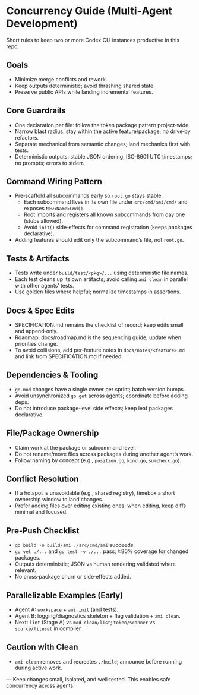# Concurrency Guide (Multi‑Agent Development)

Short rules to keep two or more Codex CLI instances productive in this repo.

## Goals
- Minimize merge conflicts and rework.
- Keep outputs deterministic; avoid thrashing shared state.
- Preserve public APIs while landing incremental features.

## Core Guardrails
- One declaration per file: follow the token package pattern project‑wide.
- Narrow blast radius: stay within the active feature/package; no drive‑by refactors.
- Separate mechanical from semantic changes; land mechanics first with tests.
- Deterministic outputs: stable JSON ordering, ISO‑8601 UTC timestamps; no prompts; errors to stderr.

## Command Wiring Pattern
- Pre‑scaffold all subcommands early so `root.go` stays stable.
  - Each subcommand lives in its own file under `src/cmd/ami/cmd/` and exposes `New<Name>Cmd()`.
  - Root imports and registers all known subcommands from day one (stubs allowed).
  - Avoid `init()` side‑effects for command registration (keeps packages declarative).
- Adding features should edit only the subcommand’s file, not `root.go`.

## Tests & Artifacts
- Tests write under `build/test/<pkg>/...` using deterministic file names.
- Each test cleans up its own artifacts; avoid calling `ami clean` in parallel with other agents’ tests.
- Use golden files where helpful; normalize timestamps in assertions.

## Docs & Spec Edits
- SPECIFICATION.md remains the checklist of record; keep edits small and append‑only.
- Roadmap: docs/roadmap.md is the sequencing guide; update when priorities change.
- To avoid collisions, add per‑feature notes in `docs/notes/<feature>.md` and link from SPECIFICATION.md if needed.

## Dependencies & Tooling
- `go.mod` changes have a single owner per sprint; batch version bumps.
- Avoid unsynchronized `go get` across agents; coordinate before adding deps.
- Do not introduce package‑level side effects; keep leaf packages declarative.

## File/Package Ownership
- Claim work at the package or subcommand level.
- Do not rename/move files across packages during another agent’s work.
- Follow naming by concept (e.g., `position.go`, `kind.go`, `sumcheck.go`).

## Conflict Resolution
- If a hotspot is unavoidable (e.g., shared registry), timebox a short ownership window to land changes.
- Prefer adding files over editing existing ones; when editing, keep diffs minimal and focused.

## Pre‑Push Checklist
- `go build -o build/ami ./src/cmd/ami` succeeds.
- `go vet ./...` and `go test -v ./...` pass; ≥80% coverage for changed packages.
- Outputs deterministic; JSON vs human rendering validated where relevant.
- No cross‑package churn or side‑effects added.

## Parallelizable Examples (Early)
- Agent A: `workspace` + `ami init` (and tests).
- Agent B: logging/diagnostics skeleton + flag validation + `ami clean`.
- Next: `lint` (Stage A) vs `mod clean/list`; `token/scanner` vs `source/fileset` in compiler.

## Caution with Clean
- `ami clean` removes and recreates `./build`; announce before running during active work.

— Keep changes small, isolated, and well‑tested. This enables safe concurrency across agents.

